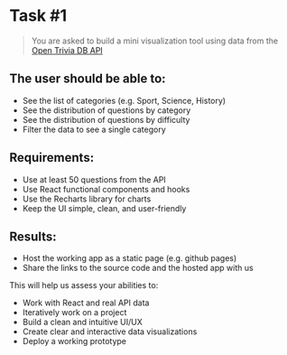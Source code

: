 # Task #1

> You are asked to build a mini visualization tool using data from the [Open Trivia DB API](https://opentdb.com)

## The user should be able to:

- See the list of categories (e.g. Sport, Science, History)
- See the distribution of questions by category
- See the distribution of questions by difficulty
- Filter the data to see a single category

## Requirements:

- Use at least 50 questions from the API
- Use React functional components and hooks
- Use the Recharts library for charts
- Keep the UI simple, clean, and user-friendly


## Results:

- Host the working app as a static page (e.g. github pages)
- Share the links to the source code and the hosted app with us


This will help us assess your abilities to:

- Work with React and real API data
- Iteratively work on a project
- Build a clean and intuitive UI/UX
- Create clear and interactive data visualizations
- Deploy a working prototype